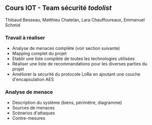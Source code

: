 ## Cours IOT - Team sécurité *todolist*

Thibaud Besseau, Matthieu Chatelan, Lara Chauffoureaux, Emmanuel Schmid

### Travail à réaliser

* Analyse de menaces complète (voir section suivante)
* Mapping complet du projet
* Etablir une liste complète de toutes les technologies utilisées
* Réaliser une liste de recommandations pour les diverses parties du projet
* Améliorer la sécurité du protocole LoRa en ajoutant une couche d'encapsulation AES

### Analyse de menace

* Description du système (biens, périmètre, diagramme)
* Sources de menaces
* Scénarios d'attaques
* Contre-mesures

